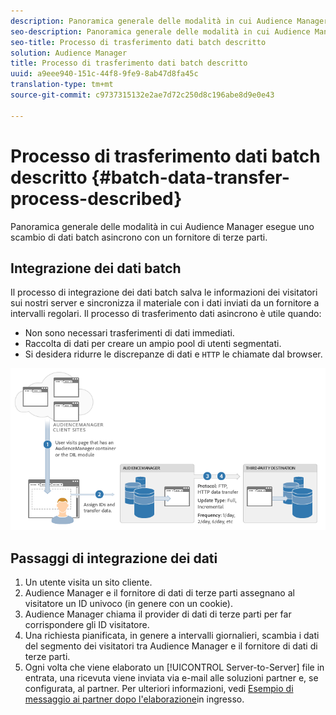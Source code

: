 ```yaml
---
description: Panoramica generale delle modalità in cui Audience Manager esegue uno scambio di dati batch asincrono con un fornitore di terze parti.
seo-description: Panoramica generale delle modalità in cui Audience Manager esegue uno scambio di dati batch asincrono con un fornitore di terze parti.
seo-title: Processo di trasferimento dati batch descritto
solution: Audience Manager
title: Processo di trasferimento dati batch descritto
uuid: a9eee940-151c-44f8-9fe9-8ab47d8fa45c
translation-type: tm+mt
source-git-commit: c9737315132e2ae7d72c250d8c196abe8d9e0e43

---
```



# Processo di trasferimento dati batch descritto {#batch-data-transfer-process-described}

Panoramica generale delle modalità in cui Audience Manager esegue uno scambio di dati batch asincrono con un fornitore di terze parti.

## Integrazione dei dati batch

<!-- c_async.xml -->

Il processo di integrazione dei dati batch salva le informazioni dei visitatori sui nostri server e sincronizza il materiale con i dati inviati da un fornitore a intervalli regolari. Il processo di trasferimento dati asincrono è utile quando:

* Non sono necessari trasferimenti di dati immediati.
* Raccolta di dati per creare un ampio pool di utenti segmentati.
* Si desidera ridurre le discrepanze di dati e `HTTP` le chiamate dal browser.

![](assets/s2s_70.png)

## Passaggi di integrazione dei dati

1. Un utente visita un sito cliente.
1. Audience Manager e il fornitore di dati di terze parti assegnano al visitatore un ID univoco (in genere con un cookie).
1. Audience Manager chiama il provider di dati di terze parti per far corrispondere gli ID visitatore.
1. Una richiesta pianificata, in genere a intervalli giornalieri, scambia i dati del segmento dei visitatori tra Audience Manager e il fornitore di dati di terze parti.
1. Ogni volta che viene elaborato un [!UICONTROL Server-to-Server] file in entrata, una ricevuta viene inviata via e-mail alle soluzioni partner e, se configurata, al partner. Per ulteriori informazioni, vedi [Esempio di messaggio ai partner dopo l'elaborazione](../../../integration/sending-audience-data/batch-data-transfer-explained/inbound-receipt-message.md)in ingresso.